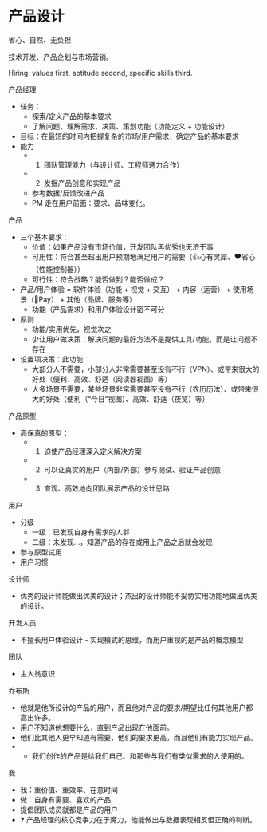 # 产品设计

省心、自然、无负担

技术开发、产品企划与市场营销。

Hiring: values first, aptitude second, specific skills third.

产品经理

* 任务：
  * 探索/定义产品的基本要求
  * 了解问题、理解需求、决策、策划功能（功能定义 + 功能设计）
* 目标：在最短的时间内把握复杂的市场/用户需求，确定产品的基本要求
* 能力
  * 1. 团队管理能力（与设计师、工程师通力合作）
  * 2. 发掘产品创意和实现产品
  * 参考数据/反馈改进产品
  * PM 走在用户前面：要求、品味变化。

产品

* 三个基本要求：
  * 价值：如果产品没有市场价值，开发团队再优秀也无济于事
  * 可用性：符合甚至超出用户预期地满足用户的需要（👍心有灵犀、❤️省心（性能控制器））
  * 可行性：符合战略？能否做到？能否做成？
* 产品/用户体验 = 软件体验（功能 + 视觉 + 交互） + 内容（运营） + 使用场景（Pay） + 其他（品牌、服务等）
  * 功能（产品需求）和用户体验设计密不可分
* 原则
  * 功能/实用优先，视觉次之
  * 少让用户做决策：解决问题的最好方法不是提供工具/功能，而是让问题不存在
* 设置项决策：此功能
  * 大部分人不需要，小部分人非常需要甚至没有不行（VPN）、或带来很大的好处（便利、高效、舒适（阅读器视图）等）
  * 大多场景不需要，某些场景非常需要甚至没有不行（农历历法）、或带来很大的好处（便利（“今日”视图）、高效、舒适（夜览）等）

产品原型

* 高保真的原型：
  * 1. 迫使产品经理深入定义解决方案
  * 2. 可以让真实的用户（内部/外部）参与测试、验证产品创意
  * 3. 直观、高效地向团队展示产品的设计思路

用户

* 分级
  * 一级：已发现自身有需求的人群
  * 二级：未发现…，知道产品的存在或用上产品之后就会发现
* 参与原型试用
* 用户习惯

设计师

* 优秀的设计师能做出优美的设计；杰出的设计师能不妥协实用功能地做出优美的设计。

开发人员

* 不擅长用户体验设计 - 实现模式的思维，而用户重视的是产品的概念模型

团队

* 主人翁意识

乔布斯

* 他就是他所设计的产品的用户，而且他对产品的要求/期望比任何其他用户都高出许多。
* 用户不知道他想要什么，直到产品出现在他面前。
* 他们比其他人更早知道有需要，他们的要求更高，而且他们有能力实现产品。
* - 我们创作的产品是给我们自己、和那些与我们有类似需求的人使用的。

我

* 我：重价值、重效率、在意时间
* 做：自身有需要、喜欢的产品
* 提倡团队成员就都是产品的用户
* ❓ 产品经理的核心竞争力在于魔力，他能做出与数据表现相反但正确的判断。

